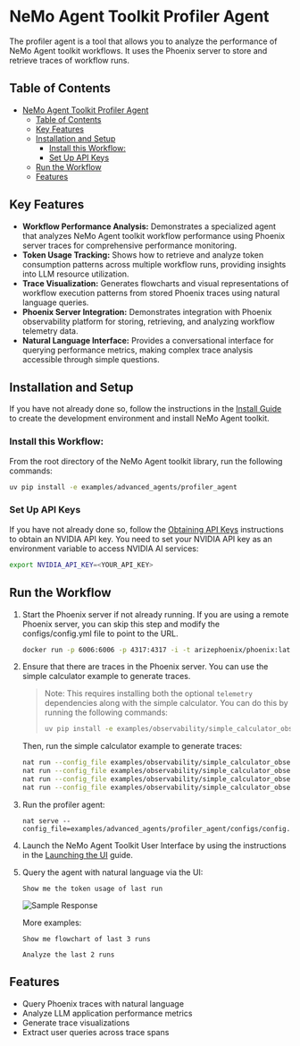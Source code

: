 <!--
SPDX-FileCopyrightText: Copyright (c) 2025, NVIDIA CORPORATION & AFFILIATES. All rights reserved.
SPDX-License-Identifier: Apache-2.0

Licensed under the Apache License, Version 2.0 (the "License");
you may not use this file except in compliance with the License.
You may obtain a copy of the License at

http://www.apache.org/licenses/LICENSE-2.0

Unless required by applicable law or agreed to in writing, software
distributed under the License is distributed on an "AS IS" BASIS,
WITHOUT WARRANTIES OR CONDITIONS OF ANY KIND, either express or implied.
See the License for the specific language governing permissions and
limitations under the License.
-->

# NeMo Agent Toolkit Profiler Agent

The profiler agent is a tool that allows you to analyze the performance of NeMo Agent toolkit workflows. It uses the Phoenix server to store and retrieve traces of workflow runs.

## Table of Contents

- [NeMo Agent Toolkit Profiler Agent](#nemo-agent-toolkit-profiler-agent)
  - [Table of Contents](#table-of-contents)
  - [Key Features](#key-features)
  - [Installation and Setup](#installation-and-setup)
    - [Install this Workflow:](#install-this-workflow)
    - [Set Up API Keys](#set-up-api-keys)
  - [Run the Workflow](#run-the-workflow)
  - [Features](#features)

## Key Features

- **Workflow Performance Analysis:** Demonstrates a specialized agent that analyzes NeMo Agent toolkit workflow performance using Phoenix server traces for comprehensive performance monitoring.
- **Token Usage Tracking:** Shows how to retrieve and analyze token consumption patterns across multiple workflow runs, providing insights into LLM resource utilization.
- **Trace Visualization:** Generates flowcharts and visual representations of workflow execution patterns from stored Phoenix traces using natural language queries.
- **Phoenix Server Integration:** Demonstrates integration with Phoenix observability platform for storing, retrieving, and analyzing workflow telemetry data.
- **Natural Language Interface:** Provides a conversational interface for querying performance metrics, making complex trace analysis accessible through simple questions.

## Installation and Setup

If you have not already done so, follow the instructions in the [Install Guide](../../../docs/source/quick-start/installing.md) to create the development environment and install NeMo Agent toolkit.

### Install this Workflow:

From the root directory of the NeMo Agent toolkit library, run the following commands:

```bash
uv pip install -e examples/advanced_agents/profiler_agent
```

### Set Up API Keys
If you have not already done so, follow the [Obtaining API Keys](../../../docs/source/quick-start/installing.md#obtaining-api-keys) instructions to obtain an NVIDIA API key. You need to set your NVIDIA API key as an environment variable to access NVIDIA AI services:

```bash
export NVIDIA_API_KEY=<YOUR_API_KEY>
```

## Run the Workflow

1. Start the Phoenix server if not already running. If you are using a remote Phoenix server, you can skip this step and modify the configs/config.yml file to point to the URL.
   ```bash
   docker run -p 6006:6006 -p 4317:4317 -i -t arizephoenix/phoenix:latest
   ```

2. Ensure that there are traces in the Phoenix server. You can use the simple calculator example to generate traces.
   > Note: This requires installing both the optional `telemetry` dependencies along with the simple calculator. You can do this by running the following commands:
   > ```bash
   > uv pip install -e examples/observability/simple_calculator_observability
   > ```

   Then, run the simple calculator example to generate traces:
   ```bash
   nat run --config_file examples/observability/simple_calculator_observability/configs/config-phoenix.yml --input "Is the product of 2 * 4 greater than the current hour of the day?"
   nat run --config_file examples/observability/simple_calculator_observability/configs/config-phoenix.yml --input "Is the product of 33 * 4 greater than the current hour of the day?"
   nat run --config_file examples/observability/simple_calculator_observability/configs/config-phoenix.yml --input "Is the sum of 44 and 55 greater than the current hour of the day?"
   nat run --config_file examples/observability/simple_calculator_observability/configs/config-phoenix.yml --input "Is the difference between 7 and 5 less than the current hour of the day?"
   ```

3. Run the profiler agent:
   ```
   nat serve --config_file=examples/advanced_agents/profiler_agent/configs/config.yml
   ```

4. Launch the NeMo Agent Toolkit User Interface by using the instructions in the [Launching the UI](../../../docs/source/quick-start/launching-ui.md) guide.

5. Query the agent with natural language via the UI:
   ```
   Show me the token usage of last run
   ```

   ![Sample Response](../../../docs/source/_static/profiler-agent.png "Sample Response UI Image")

   More examples:
   ```
   Show me flowchart of last 3 runs
   ```

   ```
   Analyze the last 2 runs
   ```

## Features

- Query Phoenix traces with natural language
- Analyze LLM application performance metrics
- Generate trace visualizations
- Extract user queries across trace spans
